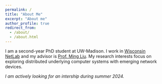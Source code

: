 ```yaml
---
permalink: /
title: "About Me"
excerpt: "About me"
author_profile: true
redirect_from: 
  - /about/
  - /about.html
---
```


I am a second-year PhD student at UW-Madison. I work in [Wisconsin NetLab](https://madnets.cs.wisc.edu/) and my advisor is [Prof. Ming Liu](https://pages.cs.wisc.edu/~mgliu/). My research interests focus on exploring distributed underlying computer systems with emerging network devices.

*I am actively looking for an intership during summer 2024.*
